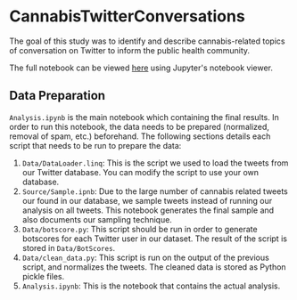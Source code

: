 # CannabisTwitterConversations
The goal of this study was to identify and describe cannabis-related topics of conversation on Twitter to inform the public health community.

The full notebook can be viewed [here](https://nbviewer.jupyter.org/github/JonAllem/CannabisTwitterConversations/blob/master/Source/Analysis.ipynb) using Jupyter's notebook viewer.

## Data Preparation

`Analysis.ipynb` is the main notebook which containing the final results. In order to run this notebook, the data needs to be prepared (normalized, removal of spam, etc.) beforehand. The following sections details each script that needs to be run to prepare the data:

1. `Data/DataLoader.linq`: This is the script we used to load the tweets from our Twitter database. You can modify the script to use your own database.
2. `Source/Sample.ipnb`: Due to the large number of cannabis related tweets our found in our database, we sample tweets instead of running our analysis on all tweets. This notebook generates the final sample and also documents our sampling technique.
3. `Data/botscore.py`: This script should be run in order to generate botscores for each Twitter user in our dataset. The result of the script is stored in `Data/BotScores`.
4. `Data/clean_data.py`: This script is run on the output of the previous script, and normalizes the tweets. The cleaned data is stored as Python pickle files.
5. `Analysis.ipynb`: This is the notebook that contains the actual analysis.
